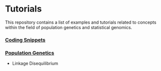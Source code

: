 # Tutorials

This repository contains a list of examples and tutorials related to concepts within the field of population genetics and statistical genomics.

### [Coding Snippets]()

### [Population Genetics]()

- Linkage Disequilibrium




